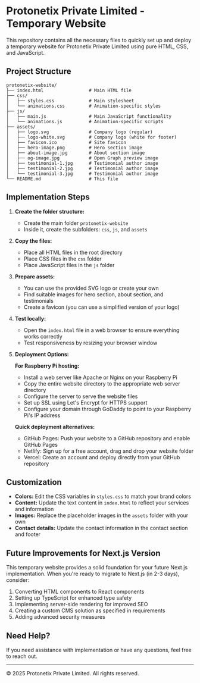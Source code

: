 # Protonetix Private Limited - Temporary Website

This repository contains all the necessary files to quickly set up and deploy a temporary website for Protonetix Private Limited using pure HTML, CSS, and JavaScript.

## Project Structure

```
protonetix-website/
├── index.html                 # Main HTML file
├── css/
│   ├── styles.css             # Main stylesheet
│   └── animations.css         # Animation-specific styles
├── js/
│   ├── main.js                # Main JavaScript functionality
│   └── animations.js          # Animation-specific scripts
├── assets/
│   ├── logo.svg               # Company logo (regular)
│   ├── logo-white.svg         # Company logo (white for footer)
│   ├── favicon.ico            # Site favicon
│   ├── hero-image.png         # Hero section image
│   ├── about-image.jpg        # About section image
│   ├── og-image.jpg           # Open Graph preview image
│   ├── testimonial-1.jpg      # Testimonial author image
│   ├── testimonial-2.jpg      # Testimonial author image
│   └── testimonial-3.jpg      # Testimonial author image
└── README.md                  # This file
```

## Implementation Steps

1. **Create the folder structure:**
   - Create the main folder `protonetix-website`
   - Inside it, create the subfolders: `css`, `js`, and `assets`

2. **Copy the files:**
   - Place all HTML files in the root directory
   - Place CSS files in the `css` folder
   - Place JavaScript files in the `js` folder

3. **Prepare assets:**
   - You can use the provided SVG logo or create your own
   - Find suitable images for hero section, about section, and testimonials
   - Create a favicon (you can use a simplified version of your logo)

4. **Test locally:**
   - Open the `index.html` file in a web browser to ensure everything works correctly
   - Test responsiveness by resizing your browser window

5. **Deployment Options:**

   **For Raspberry Pi hosting:**
   
   - Install a web server like Apache or Nginx on your Raspberry Pi
   - Copy the entire website directory to the appropriate web server directory
   - Configure the server to serve the website files
   - Set up SSL using Let's Encrypt for HTTPS support
   - Configure your domain through GoDaddy to point to your Raspberry Pi's IP address

   **Quick deployment alternatives:**
   
   - GitHub Pages: Push your website to a GitHub repository and enable GitHub Pages
   - Netlify: Sign up for a free account, drag and drop your website folder
   - Vercel: Create an account and deploy directly from your GitHub repository

## Customization

- **Colors:** Edit the CSS variables in `styles.css` to match your brand colors
- **Content:** Update the text content in `index.html` to reflect your services and information
- **Images:** Replace the placeholder images in the `assets` folder with your own
- **Contact details:** Update the contact information in the contact section and footer

## Future Improvements for Next.js Version

This temporary website provides a solid foundation for your future Next.js implementation. When you're ready to migrate to Next.js (in 2-3 days), consider:

1. Converting HTML components to React components
2. Setting up TypeScript for enhanced type safety
3. Implementing server-side rendering for improved SEO
4. Creating a custom CMS solution as specified in requirements
5. Adding advanced security measures

## Need Help?

If you need assistance with implementation or have any questions, feel free to reach out.

---

© 2025 Protonetix Private Limited. All rights reserved.
